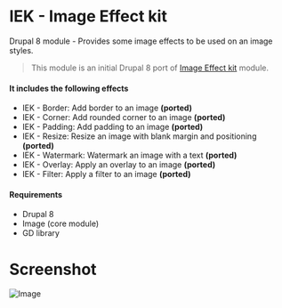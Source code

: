 # IEK - Image Effect kit

Drupal 8 module - Provides some image effects to be used on an image styles.

> This module is an initial Drupal 8 port of [Image Effect kit](https://www.drupal.org/project/iek) module.

#### It includes the following effects
- IEK - Border: Add border to an image **(ported)**
- IEK - Corner: Add rounded corner to an image **(ported)**
- IEK - Padding: Add padding to an image **(ported)**
- IEK - Resize: Resize an image with blank margin and positioning **(ported)**
- IEK - Watermark: Watermark an image with a text **(ported)**
- IEK - Overlay: Apply an overlay to an image **(ported)**
- IEK - Filter: Apply a filter to an image **(ported)**

#### Requirements
- Drupal 8
- Image (core module)
- GD library

# Screenshot

![Image](https://www.dropbox.com/s/itw0j4ugg2ul9uy/img01.png?dl=1) 
